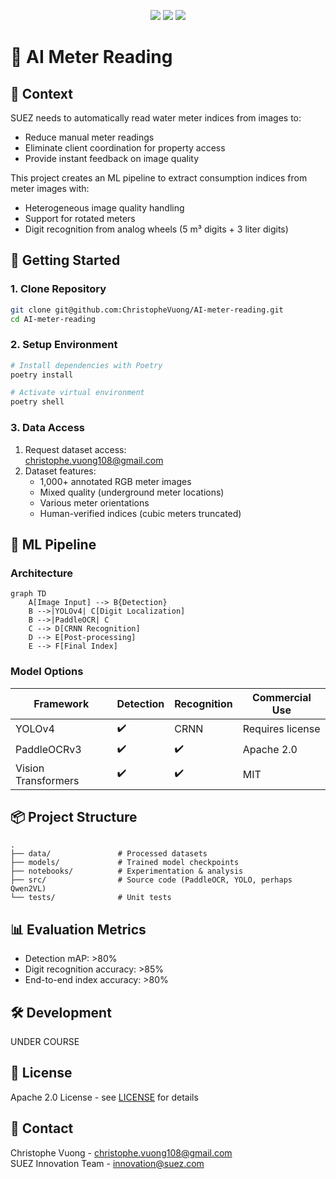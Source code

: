 

<p align="center">
    <a href="./LICENSE"><img src="https://img.shields.io/badge/license-Apache%202-dfd.svg"></a>
    <a href=""><img src="https://img.shields.io/badge/python-3.7+-aff.svg"></a>
    <a href=""><img src="https://img.shields.io/badge/os-linux%2C%20win%2C%20mac-pink.svg"></a>
</p>

<!-- <a href="https://github.com/ChristopheVuong/AI-meter-reading/actions"><img src="https://github.com/ChristopheVuong/AI-meter-reading/workflows/CI/CD/badge.svg"></a> -->

# 🚰 AI Meter Reading

## 📝 Context
SUEZ needs to automatically read water meter indices from images to:
- Reduce manual meter readings
- Eliminate client coordination for property access
- Provide instant feedback on image quality

This project creates an ML pipeline to extract consumption indices from meter images with:
- Heterogeneous image quality handling
- Support for rotated meters
- Digit recognition from analog wheels (5 m³ digits + 3 liter digits)

## 🚀 Getting Started

### 1. Clone Repository
```bash
git clone git@github.com:ChristopheVuong/AI-meter-reading.git
cd AI-meter-reading
```

### 2. Setup Environment
```bash
# Install dependencies with Poetry
poetry install

# Activate virtual environment
poetry shell
```

### 3. Data Access
1. Request dataset access:  
   christophe.vuong108@gmail.com
2. Dataset features:  
   - 1,000+ annotated RGB meter images
   - Mixed quality (underground meter locations)
   - Various meter orientations
   - Human-verified indices (cubic meters truncated)

## 🤖 ML Pipeline

### Architecture

```mermaid
graph TD
    A[Image Input] --> B{Detection}
    B -->|YOLOv4| C[Digit Localization]
    B -->|PaddleOCR| C
    C --> D[CRNN Recognition]
    D --> E[Post-processing]
    E --> F[Final Index]
```

### Model Options
| Framework       | Detection | Recognition | Commercial Use |
|-----------------|-----------|-------------|----------------|
| YOLOv4          | ✔️        | CRNN        | Requires license |
| PaddleOCRv3     | ✔️        | ✔️          | Apache 2.0     |
| Vision Transformers | ✔️    | ✔️          | MIT            |

<!-- ### Training
```bash
# PaddleOCR example
poetry run python train.py \
    --model PP-OCRv3 \
    --data_dir ./data/processed \
    --epochs 100 \
    --batch_size 16
``` -->

## 📦 Project Structure
```
.
├── data/               # Processed datasets
├── models/             # Trained model checkpoints
├── notebooks/          # Experimentation & analysis
├── src/                # Source code (PaddleOCR, YOLO, perhaps Qwen2VL)
└── tests/              # Unit tests
```

## 📊 Evaluation Metrics
- Detection mAP: >80%
- Digit recognition accuracy: >85%
- End-to-end index accuracy: >80%

## 🛠️ Development

UNDER COURSE

<!-- ### Preprocessing Tools

```python
# Example: Image augmentation
from src.preprocessing import augment_meter_image

augmented = augment_meter_image(
    image,
    rotate_range=15,
    brightness_range=(0.8, 1.2),
    add_noise=True
)
``` -->

<!-- ### CI/CD Pipeline

(SOMETHING LIKE)
```yaml
# .github/workflows/ci.yml
name: ML Pipeline
on: [push, pull_request]
jobs:
  test:
    runs-on: ubuntu-latest
    steps:
      - uses: actions/checkout@v3
      - name: Test suite
        run: poetry run pytest tests/
  deploy:
    needs: test
    runs-on: ubuntu-latest
    steps:
      - name: Deploy model
        run: |
          poetry run python deploy.py \
            --model ./models/best_ckpt.pth \
            --target s3://suez-models
``` -->

<!-- ## 🤝 Contributing
1. Fork repository
2. Create feature branch
3. Submit pull request
4. Sign CLA if prompted -->

## 📄 License
Apache 2.0 License - see [LICENSE](LICENSE) for details

## 📧 Contact
Christophe Vuong - christophe.vuong108@gmail.com  
SUEZ Innovation Team - innovation@suez.com